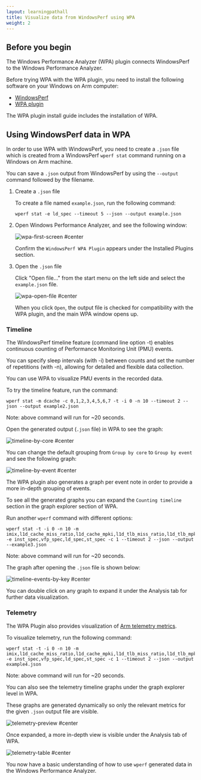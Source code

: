 ```yaml
---
layout: learningpathall
title: Visualize data from WindowsPerf using WPA
weight: 2
---
```


## Before you begin

The Windows Performance Analyzer (WPA) plugin connects WindowsPerf to the Windows Performance Analyzer. 

Before trying WPA with the WPA plugin, you need to install the following software on your Windows on Arm computer:

- [WindowsPerf](/install-guides/wperf/)
- [WPA plugin](/install-guides/windows-perf-wpa-plugin/)

The WPA plugin install guide includes the installation of WPA.

## Using WindowsPerf data in WPA 

In order to use WPA with WindowsPerf, you need to create a `.json` file which is created from a WindowsPerf `wperf stat` command running on a Windows on Arm machine.

You can save a `.json` output from WindowsPerf by using the `--output` command followed by the filename.

1. Create a `.json` file

    To create a file named `example.json`, run the following command:

    ```console
    wperf stat -e ld_spec --timeout 5 --json --output example.json
    ```

2. Open Windows Performance Analyzer, and see the following window:

    ![wpa-first-screen #center](figures/wpa-first-screen.png)

    Confirm the `WindowsPerf WPA Plugin` appears under the Installed Plugins section. 

3. Open the `.json` file

    Click "Open file..." from the start menu on the left side and select the `example.json` file.

    ![wpa-open-file #center](figures/wpa-open-file.png)

    When you click `Open`, the output file is checked for compatibility with the WPA plugin, and the main WPA window opens up.

### Timeline

The WindowsPerf timeline feature (command line option -t) enables continuous counting of Performance Monitoring Unit (PMU) events.

You can specify sleep intervals (with -i) between counts and set the number of repetitions (with -n), allowing for detailed and flexible data collection.

You can use WPA to visualize PMU events in the recorded data. 

To try the timeline feature, run the command:

```command 
wperf stat -m dcache -c 0,1,2,3,4,5,6,7 -t -i 0 -n 10 --timeout 2 --json --output example2.json
```

Note: above command will run for ~20 seconds.

Open the generated output (`.json` file) in WPA to see the graph:

![timeline-by-core #center](figures/timeline-by-core.png)

You can change the default grouping from `Group by core` to `Group by event` and see the following graph:

![timeline-by-event #center](figures/timeline-by-event.png)

The WPA plugin also generates a graph per event note in order to provide a more in-depth grouping of events. 

To see all the generated graphs you can expand the `Counting timeline` section in the graph explorer section of WPA.

Run another `wperf` command with different options:

```console 
wperf stat -t -i 0 -n 10 -m imix,l1d_cache_miss_ratio,l1d_cache_mpki,l1d_tlb_miss_ratio,l1d_tlb_mpki -e inst_spec,vfp_spec,ld_spec,st_spec -c 1 --timeout 2 --json --output --example3.json
```

Note: above command will run for ~20 seconds.

The graph after opening the `.json` file is shown below:

![timeline-events-by-key #center](figures/timeline-events-by-key.png)

You can double click on any graph to expand it under the Analysis tab for further data visualization. 

### Telemetry

The WPA Plugin also provides visualization of [Arm telemetry metrics](https://developer.arm.com/documentation/109542/0100/About-Arm-CPU-Telemetry-Solution).

To visualize telemetry, run the following command:

```console 
wperf stat -t -i 0 -n 10 -m imix,l1d_cache_miss_ratio,l1d_cache_mpki,l1d_tlb_miss_ratio,l1d_tlb_mpki -e inst_spec,vfp_spec,ld_spec,st_spec -c 1 --timeout 2 --json --output example4.json
```

Note: above command will run for ~20 seconds.

You can also see the telemetry timeline graphs under the graph explorer level in WPA. 

These graphs are generated dynamically so only the relevant metrics for the given `.json` output file are visible.

![telemetry-preview #center](figures/telemetry-preview.png)

Once expanded, a more in-depth view is visible under the Analysis tab of WPA.

![telemetry-table #center](figures/telemetry-table.png)

You now have a basic understanding of how to use `wperf` generated data in the Windows Performance Analyzer.
